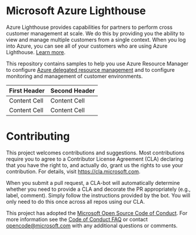 
# Microsoft Azure Lighthouse

Azure Lighthouse provides capabilities for partners to perform cross customer management at scale.  We do this by providing you the ability to view and manage multiple customers from a single context. When you log into Azure, you can see all of your customers who are using Azure Lighthouse. [Learn more](https://azure.com/lighthouse).

This repository contains samples to help you use Azure Resource Manager to configure [Azure delegated resource management](https://docs.microsoft.com/azure/lighthouse/concepts/azure-delegated-resource-management) and to configure monitoring and management of customer environments.


| First Header  | Second Header |
| ------------- | ------------- |
| Content Cell  | Content Cell  |
| Content Cell  | Content Cell  |



# Contributing

This project welcomes contributions and suggestions.  Most contributions require you to agree to a
Contributor License Agreement (CLA) declaring that you have the right to, and actually do, grant us
the rights to use your contribution. For details, visit https://cla.microsoft.com.

When you submit a pull request, a CLA-bot will automatically determine whether you need to provide
a CLA and decorate the PR appropriately (e.g., label, comment). Simply follow the instructions
provided by the bot. You will only need to do this once across all repos using our CLA.

This project has adopted the [Microsoft Open Source Code of Conduct](https://opensource.microsoft.com/codeofconduct/).
For more information see the [Code of Conduct FAQ](https://opensource.microsoft.com/codeofconduct/faq/) or
contact [opencode@microsoft.com](mailto:opencode@microsoft.com) with any additional questions or comments.

